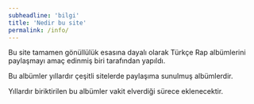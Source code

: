 ```yaml
---
subheadline: 'bilgi'
title: 'Nedir bu site'
permalink: /info/
---
```

Bu site tamamen gönüllülük esasına dayalı olarak Türkçe Rap albümlerini paylaşmayı amaç edinmiş biri tarafından yapıldı.

Bu albümler yıllardır çeşitli sitelerde paylaşıma sunulmuş albümlerdir. 

Yıllardır biriktirilen bu albümler vakit elverdiği sürece eklenecektir. 
